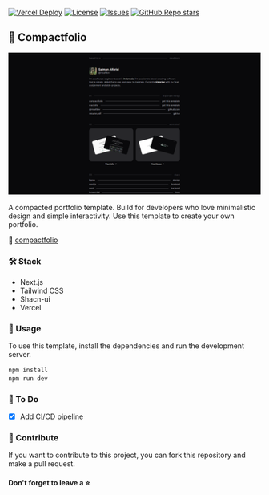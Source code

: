 [![Vercel Deploy](https://deploy-badge.vercel.app/vercel/msaf-compactfolio)](https://msaf-compactfolio.vercel.app)
[![License](https://img.shields.io/github/license/msafdev/compactfolio)](https://github.com/msafdev/compactfolio/blob/main/LICENSE.txt)
[![Issues](https://img.shields.io/github/issues/msafdev/compactfolio)](https://github.com/msafdev/compactfolio/issues)
[![GitHub Repo stars](https://img.shields.io/github/stars/msafdev/compactfolio?style=flat&color=yellow)](https://github.com/msafdev/compactfolio/stargazers)

## 🤏 Compactfolio

![Image](https://raw.githubusercontent.com/msafdev/compactfolio/main/cover.png)

A compacted portfolio template. Build for developers who love minimalistic design and simple interactivity. Use this template to create your own portfolio.

🔗 [compactfolio](https://compact.msaf.tech)

### 🛠️ Stack

- Next.js
- Tailwind CSS
- Shacn-ui
- Vercel

### 🚀 Usage

To use this template, install the dependencies and run the development server.

```bash
npm install
npm run dev
```

### 🚦 To Do

- [x] Add CI/CD pipeline

### 📝 Contribute

If you want to contribute to this project, you can fork this repository and make a pull request.

#### Don't forget to leave a ⭐️

